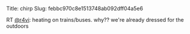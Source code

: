 Title: chirp
Slug: febbc970c8e1513748ab092dff04a5e6

RT <a href="http://twitter.com/r4vi">@r4vi</a>: heating on trains/buses. why?? we're already dressed for the outdoors

